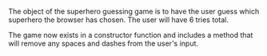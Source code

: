 The object of the superhero guessing game is to have the user guess which superhero the browser
has chosen.  The user will have 6 tries total.

The game now exists in a constructor function and includes a method that will remove any spaces and dashes from the user's input.
